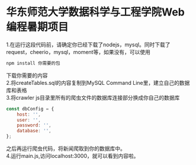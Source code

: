 # 华东师范大学数据科学与工程学院Web编程暑期项目
1.在运行这段代码前，请确定你已经下载了nodejs，mysql。同时下载了request，cheerio，mysql，moment等，如果没有，可以使用
```javascript
npm install 你需要的包
```
下载你需要的内容 \
2.将createTables.sql的内容复制到MySQL Command Line里，建立自己的数据库和表格\
3.将crawler js目录里所有的爬虫文件的数据库连接部分换成你自己的数据库
```javascript
const dbConfig = {
    host: '',
    user: '',
    password: '',
    database: '',
};
```
之后再运行爬虫代码，将新闻爬取到你的数据库中。\
4.运行main.js,访问localhost:3000，就可以看到内容啦。